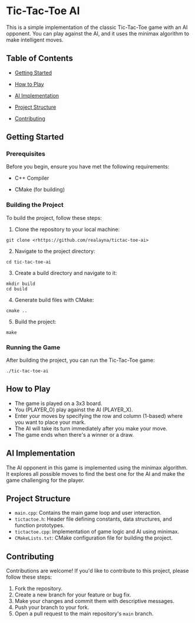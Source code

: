 # Tic-Tac-Toe AI

  

This is a simple implementation of the classic Tic-Tac-Toe game with an AI opponent. You can play against the AI, and it uses the minimax algorithm to make intelligent moves.

  

## Table of Contents

-  [Getting Started](#getting-started)

-  [How to Play](#how-to-play)

-  [AI Implementation](#ai-implementation)

-  [Project Structure](#project-structure)

-  [Contributing](#contributing)


  

## Getting Started

  

### Prerequisites

  

Before you begin, ensure you have met the following requirements:

  

- C++ Compiler

- CMake (for building)

  

### Building the Project

  

To build the project, follow these steps:

  

1. Clone the repository to your local machine:

  

```shell
git clone <rhttps://github.com/realayna/tictac-toe-ai>
```
  
  

2. Navigate to the project directory:

```shell
cd tic-tac-toe-ai
```
  

3. Create a build directory and navigate to it:

```shell
mkdir build
cd build
```
  

4. Generate build files with CMake:

```shell
cmake ..
  ```

5. Build the project:

```shell
make
```
### Running the Game

After building the project, you can run the Tic-Tac-Toe game:

```shell
./tic-tac-toe-ai
```
## How to Play

-   The game is played on a 3x3 board.
-   You (PLAYER_O) play against the AI (PLAYER_X).
-   Enter your moves by specifying the row and column (1-based) where you want to place your mark.
-   The AI will take its turn immediately after you make your move.
-   The game ends when there's a winner or a draw.

## AI Implementation

The AI opponent in this game is implemented using the minimax algorithm. It explores all possible moves to find the best one for the AI and make the game challenging for the player.

## Project Structure

-   `main.cpp`: Contains the main game loop and user interaction.
-   `tictactoe.h`: Header file defining constants, data structures, and function prototypes.
-   `tictactoe.cpp`: Implementation of game logic and AI using minimax.
-   `CMakeLists.txt`: CMake configuration file for building the project.

## Contributing

Contributions are welcome! If you'd like to contribute to this project, please follow these steps:

1.  Fork the repository.
2.  Create a new branch for your feature or bug fix.
3.  Make your changes and commit them with descriptive messages.
4.  Push your branch to your fork.
5.  Open a pull request to the main repository's `main` branch.




